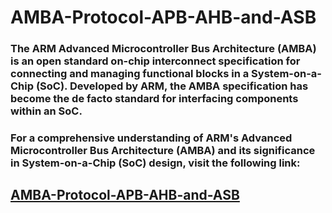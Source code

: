 # AMBA-Protocol-APB-AHB-and-ASB
### The ARM Advanced Microcontroller Bus Architecture (AMBA) is an open standard on-chip interconnect specification for connecting and managing functional blocks in a System-on-a-Chip (SoC). Developed by ARM, the AMBA specification has become the de facto standard for interfacing components within an SoC.
### For a comprehensive understanding of ARM's Advanced Microcontroller Bus Architecture (AMBA) and its significance in System-on-a-Chip (SoC) design, visit the following link: 
## [AMBA-Protocol-APB-AHB-and-ASB](https://iamradhakulkarni.blogspot.com/2023/06/understanding-amba-protocol-apb-ahb-and.html)
